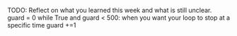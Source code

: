 TODO: Reflect on what you learned this week and what is still unclear.
guard = 0
while True and guard < 500: when you want your loop to stop at a specific time
guard +=1 
